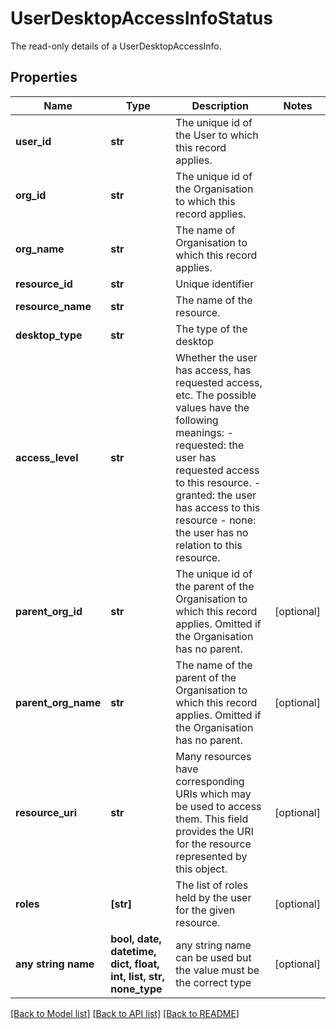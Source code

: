# UserDesktopAccessInfoStatus

The read-only details of a UserDesktopAccessInfo.

## Properties
Name | Type | Description | Notes
------------ | ------------- | ------------- | -------------
**user_id** | **str** | The unique id of the User to which this record applies.  | 
**org_id** | **str** | The unique id of the Organisation to which this record applies.  | 
**org_name** | **str** | The name of Organisation to which this record applies.  | 
**resource_id** | **str** | Unique identifier | 
**resource_name** | **str** | The name of the resource.  | 
**desktop_type** | **str** | The type of the desktop | 
**access_level** | **str** | Whether the user has access, has requested access, etc. The possible values have the following meanings:   - requested: the user has requested access to this resource.   - granted: the user has access to this resource   - none: the user has no relation to this resource.  | 
**parent_org_id** | **str** | The unique id of the parent of the Organisation to which this record applies. Omitted if the Organisation has no parent.  | [optional] 
**parent_org_name** | **str** | The name of the parent of the Organisation to which this record applies. Omitted if the Organisation has no parent.  | [optional] 
**resource_uri** | **str** | Many resources have corresponding URIs which may be used to access them. This field provides the URI for the resource represented by this object.  | [optional] 
**roles** | **[str]** | The list of roles held by the user for the given resource. | [optional] 
**any string name** | **bool, date, datetime, dict, float, int, list, str, none_type** | any string name can be used but the value must be the correct type | [optional]

[[Back to Model list]](../README.md#documentation-for-models) [[Back to API list]](../README.md#documentation-for-api-endpoints) [[Back to README]](../README.md)



